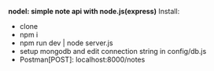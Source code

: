 <b>nodel: simple note api with node.js(express)</b>
Install: 
* clone
* npm i
* npm run dev | node server.js
* setup mongodb and edit connection string in config/db.js 
* Postman[POST]: localhost:8000/notes
